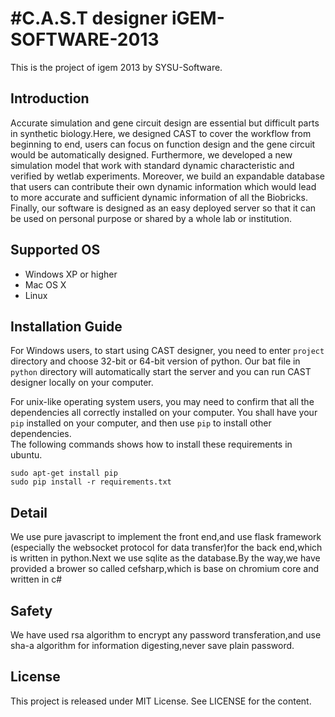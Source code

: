 #C.A.S.T designer
iGEM-SOFTWARE-2013
==================
This is the project of igem 2013 by SYSU-Software.

## Introduction
Accurate simulation and gene circuit design are essential but difficult parts in synthetic biology.Here, we designed CAST to cover the workflow from beginning to end, users can focus on function design and the gene circuit would be automatically designed. Furthermore, we developed a new simulation model that work with standard dynamic characteristic and verified by wetlab experiments. Moreover, we build an expandable database that users can contribute their own dynamic information which would lead to more accurate and sufficient dynamic information of all the Biobricks. Finally, our software is designed as an easy deployed server so that it can be used on personal purpose or shared by a whole lab or institution. 

## Supported OS
* Windows XP or higher
* Mac OS X
* Linux

## Installation Guide
For Windows users, to start using CAST designer, you need to enter `project`
directory and choose 32-bit or 64-bit version of python. Our bat file in
`python` directory will automatically start the server and you can run CAST
designer locally on your computer.

For unix-like operating system users, you may need to confirm that all the
dependencies all correctly installed on your computer. You shall have your `pip`
installed on your computer, and then use `pip` to install other dependencies.  
The following commands shows how to install these requirements in ubuntu.
```
sudo apt-get install pip
sudo pip install -r requirements.txt
```

## Detail
We use pure javascript to implement the front end,and use flask framework (especially the websocket protocol for data transfer)for the back end,which is written in python.Next we use sqlite as the database.By the way,we have provided a brower so called cefsharp,which is base on chromium core and written in c#

## Safety
We have used rsa algorithm to encrypt any password transferation,and use sha-a algorithm for information digesting,never save plain password.

## License
This project is released under MIT License. See LICENSE for the content.
